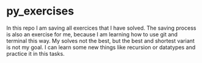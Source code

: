 # py_exercises
In this  repo I am saving all exercices that I have solved. The saving process is also an exercise for me, because I am learning how to use git and terminal this way. My solves not the best, but the best and shortest variant is not my goal. I can learn some new things like recursion or datatypes and practice it in this tasks.
